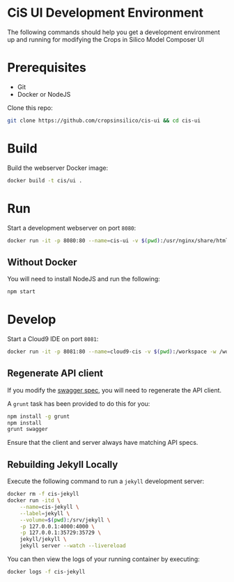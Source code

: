 # CiS UI Development Environment
The following commands should help you get a development environment 
up and running for modifying the Crops in Silico Model Composer UI

# Prerequisites
* Git
* Docker or NodeJS

Clone this repo:
```bash
git clone https://github.com/cropsinsilico/cis-ui && cd cis-ui
```

# Build
Build the webserver Docker image:
```bash
docker build -t cis/ui .
```

# Run
Start a development webserver on port `8080`:
```bash
docker run -it -p 8080:80 --name=cis-ui -v $(pwd):/usr/nginx/share/html cis/ui
```

## Without Docker
You will need to install NodeJS and run the following:
```bash
npm start
```

# Develop
Start a Cloud9 IDE on port `8081`:
```bash
docker run -it -p 8081:80 --name=cloud9-cis -v $(pwd):/workspace -w /workspace ndslabs/cloud9-nodejs
```

## Regenerate API client
If you modify the [swagger spec](app/swagger.yaml), you will need to regenerate the API client.

A `grunt` task has been provided to do this for you:
```bash
npm install -g grunt
npm install
grunt swagger
```

Ensure that the client and server always have matching API specs.

## Rebuilding Jekyll Locally
Execute the following command to run a `jekyll` development server:
```bash
docker rm -f cis-jekyll 
docker run -itd \
    --name=cis-jekyll \
    --label=jekyll \
    --volume=$(pwd):/srv/jekyll \
    -p 127.0.0.1:4000:4000 \
    -p 127.0.0.1:35729:35729 \
    jekyll/jekyll \
    jekyll server --watch --livereload
```

You can then view the logs of your running container by executing:
```bash
docker logs -f cis-jekyll
```